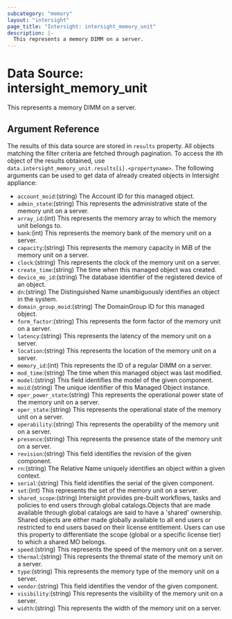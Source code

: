 ```yaml
---
subcategory: "memory"
layout: "intersight"
page_title: "Intersight: intersight_memory_unit"
description: |-
  This represents a memory DIMM on a server.
---
```


# Data Source: intersight_memory_unit
This represents a memory DIMM on a server.
## Argument Reference
The results of this data source are stored in `results` property.
All objects matching the filter criteria are fetched through pagination.
To access the ith object of the results obtained, use `data.intersight_memory_unit.results[i].<propertyname>`.
The following arguments can be used to get data of already created objects in Intersight appliance:
* `account_moid`:(string) The Account ID for this managed object. 
* `admin_state`:(string) This represents the administrative state of the memory unit on a server. 
* `array_id`:(int) This represents the memory array to which the memory unit belongs to. 
* `bank`:(int) This represents the memory bank of the memory unit on a server. 
* `capacity`:(string) This represents the memory capacity in MiB of the memory unit on a server. 
* `clock`:(string) This represents the clock of the memory unit on a server. 
* `create_time`:(string) The time when this managed object was created. 
* `device_mo_id`:(string) The database identifier of the registered device of an object. 
* `dn`:(string) The Distinguished Name unambiguously identifies an object in the system. 
* `domain_group_moid`:(string) The DomainGroup ID for this managed object. 
* `form_factor`:(string) This represents the form factor of the memory unit on a server. 
* `latency`:(string) This represents the latency of the memory unit on a server. 
* `location`:(string) This represents the location of the memory unit on a server. 
* `memory_id`:(int) This represents the ID of a regular DIMM on a server. 
* `mod_time`:(string) The time when this managed object was last modified. 
* `model`:(string) This field identifies the model of the given component. 
* `moid`:(string) The unique identifier of this Managed Object instance. 
* `oper_power_state`:(string) This represents the operational power state of the memory unit on a server. 
* `oper_state`:(string) This represents the operational state of the memory unit on a server. 
* `operability`:(string) This represents the operability of the memory unit on a server. 
* `presence`:(string) This represents the presence state of the memory unit on a server. 
* `revision`:(string) This field identifies the revision of the given component. 
* `rn`:(string) The Relative Name uniquely identifies an object within a given context. 
* `serial`:(string) This field identifies the serial of the given component. 
* `set`:(int) This represents the set of the memory unit on a server. 
* `shared_scope`:(string) Intersight provides pre-built workflows, tasks and policies to end users through global catalogs.Objects that are made available through global catalogs are said to have a 'shared' ownership. Shared objects are either made globally available to all end users or restricted to end users based on their license entitlement. Users can use this property to differentiate the scope (global or a specific license tier) to which a shared MO belongs. 
* `speed`:(string) This represents the speed of the memory unit on a server. 
* `thermal`:(string) This represents the thremal state of the memory unit on a server. 
* `type`:(string) This represents the memory type of the memory unit on a server. 
* `vendor`:(string) This field identifies the vendor of the given component. 
* `visibility`:(string) This represents the visibility of the memory unit on a server. 
* `width`:(string) This represents the width of the memory unit on a server. 
 